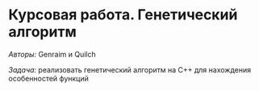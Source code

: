 # Курсовая работа. Генетический алгоритм

*Авторы:* Genraim и Quilch

*Задача:* реализовать генетический алгоритм на С++ для нахождения особенностей функций
